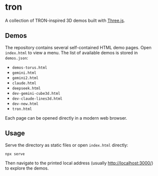 # tron

A collection of TRON-inspired 3D demos built with [Three.js](https://threejs.org/).

## Demos

The repository contains several self-contained HTML demo pages.
Open `index.html` to view a menu. The list of available demos is stored in `demos.json`:

- `demos-torus.html`
- `gemini.html`
- `gemini2.html`
- `claude.html`
- `deepseek.html`
- `dev-gemini-cube3d.html`
- `dev-claude-lines3d.html`
- `dev-new.html`
- `tron.html`

Each page can be opened directly in a modern web browser.

## Usage

Serve the directory as static files or open `index.html` directly:

```bash
npx serve
```

Then navigate to the printed local address (usually <http://localhost:3000/>) to explore the demos.

